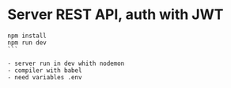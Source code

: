 # Server REST API, auth with JWT

````
npm install
npm run dev
```

- server run in dev whith nodemon
- compiler with babel
- need variables .env 
